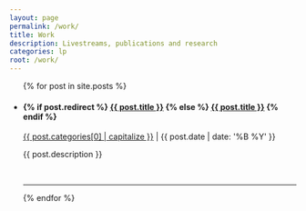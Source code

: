 ```yaml
---
layout: page
permalink: /work/
title: Work
description: Livestreams, publications and research
categories: lp
root: /work/
---
```


<ul class="post-list">
    {% for post in site.posts %}
      <li>
        <h4>
          {% if post.redirect %}
            <a class="post-title" href="{{ post.redirect}}" target="_blank">{{ post.title }}</a>
          {% else %}
            <a class="post-title" href="{{ post.url | prepend: site.baseurl }}">{{ post.title }}</a>
          {% endif %}
        </h4>
        <p class="post-meta"><a class="post-cat" href="{{ page.root }}{{ post.categories }}">{{ post.categories[0] | capitalize }}</a> | {{ post.date | date: '%B %Y' }}</p>
        <p>{{ post.description }}</p>
        <br/>
        <hr/>
      </li>
    {% endfor %}
</ul>